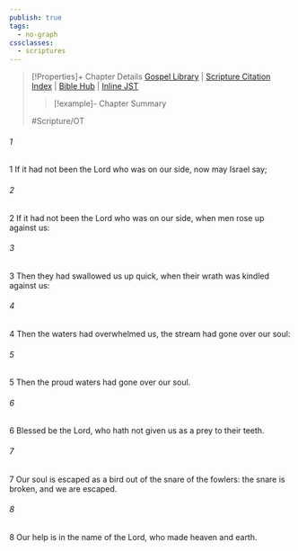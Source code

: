 ```yaml
---
publish: true
tags:
  - no-graph
cssclasses:
  - scriptures
---
```

>[!Properties]+ Chapter Details
>[Gospel Library](https://churchofjesuschrist.org/study/scriptures/ot/ps/124?lang=eng)    |    [Scripture Citation Index](https://scriptures.byu.edu/#0777c::c0777c)    |    [Bible Hub](https://biblehub.com/psalms/124.htm)    |    [Inline JST](https://scripturetoolbox.com/html/ic/Psalms/124.html)
>>[!example]- Chapter Summary
>> 
> 
>
>#Scripture/OT
###### 1
1 If it had not been the Lord who was on our side, now may Israel say;
###### 2
2 If it had not been the Lord who was on our side, when men rose up against us:
###### 3
3 Then they had swallowed us up quick, when their wrath was kindled against us:
###### 4
4 Then the waters had overwhelmed us, the stream had gone over our soul:
###### 5
5 Then the proud waters had gone over our soul.
###### 6
6 Blessed be the Lord, who hath not given us as a prey to their teeth.
###### 7
7 Our soul is escaped as a bird out of the snare of the fowlers: the snare is broken, and we are escaped.
###### 8
8 Our help is in the name of the Lord, who made heaven and earth.
